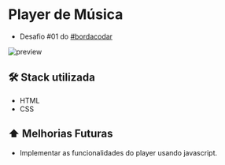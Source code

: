 # Player de Música
- Desafio #01 do [#bordacodar](https://boracodar.dev)

![preview](./github/preview.png)

## 🛠️ Stack utilizada
- HTML 
- CSS

## ⬆️ Melhorias Futuras
- Implementar as funcionalidades do player usando javascript.